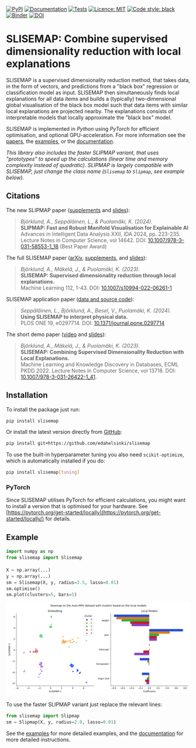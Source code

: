[![PyPI](https://img.shields.io/pypi/v/slisemap)](https://pypi.org/project/slisemap/)
[![Documentation](https://github.com/edahelsinki/slisemap/actions/workflows/python-docs.yml/badge.svg)](https://edahelsinki.github.io/slisemap/slisemap/)
[![Tests](https://github.com/edahelsinki/slisemap/actions/workflows/python-pytest.yml/badge.svg)](https://github.com/edahelsinki/slisemap/actions/workflows/python-pytest.yml)
[![Licence: MIT](https://img.shields.io/github/license/edahelsinki/slisemap)](https://github.com/edahelsinki/slisemap/blob/master/LICENSE)
[![Code style: black](https://img.shields.io/badge/code%20style-black-000000.svg)](https://github.com/psf/black)
[![Binder](https://mybinder.org/badge_logo.svg)](https://mybinder.org/v2/gh/edahelsinki/slisemap/HEAD?labpath=examples)
[![DOI](https://img.shields.io/badge/DOI-10.1007%2Fs10994--022--06261--1-%23fcb426)](https://doi.org/10.1007/s10994-022-06261-1)
# SLISEMAP: Combine supervised dimensionality reduction with local explanations

SLISEMAP is a supervised dimensionality reduction method, that takes data, in the form of vectors, and predictions from a "black box" regression or classification model as input. SLISEMAP then simultaneously finds local explanations for all data items and builds a (typically) two-dimensional global visualisation of the black box model such that data items with similar local explanations are projected nearby. The explanations consists of interpretable models that locally approximate the "black box" model.

SLISEMAP is implemented in *Python* using *PyTorch* for efficient optimisation, and optional GPU-acceleration. For more information see the [papers](#citations), the [examples](https://github.com/edahelsinki/slisemap/tree/main/examples), or the [documentation](https://edahelsinki.github.io/slisemap/slisemap).

*This library also includes the faster SLIPMAP variant, that uses "prototypes" to speed up
the calculations (linear time and memory complexity instead of quadratic).
SLIPMAP is largely compatible with SLISEMAP, just change the class name (`Slisemap` to `Slipmap`, see example below).*


## Citations

The new SLIPMAP paper ([supplements](https://github.com/edahelsinki/slisemap/tree/slipmap_experiments) and [slides](https://github.com/edahelsinki/slisemap/blob/data/slides/slipmap_slides.pdf)):
> *Björklund, A., Seppäläinen, L., & Puolamäki, K. (2024).*  
> **SLIPMAP: Fast and Robust Manifold Visualisation for Explainable AI**  
> Advances in Intelligent Data Analysis XXII, IDA 2024, pp. 223-235. Lecture Notes in Computer Science, vol 14642. DOI: [10.1007/978-3-031-58553-1_18](https://doi.org/10.1007/978-3-031-58553-1_18) (Best Paper Award)

The full SLISEMAP paper ([arXiv](https://arxiv.org/abs/2201.04455), [supplements](https://github.com/edahelsinki/slisemap/tree/slisemap_experiments), and [slides](https://github.com/edahelsinki/slisemap/blob/data/slides/slisemap_slides.pdf)):
> *Björklund, A., Mäkelä, J., & Puolamäki, K. (2023).*  
> **SLISEMAP: Supervised dimensionality reduction through local explanations.**  
> Machine Learning 112, 1-43. DOI: [10.1007/s10994-022-06261-1](https://doi.org/10.1007/s10994-022-06261-1)

SLISEMAP application paper ([data and source code](https://github.com/edahelsinki/paper-slisemap-physical)):
> *Seppäläinen, L., Björklund, A., Besel, V., Puolamäki, K. (2024).*  
> **Using SLISEMAP to interpret physical data.**  
> PLOS ONE 19, e0297714. DOI: [10.1371/journal.pone.0297714](https://doi.org/10.1371/journal.pone.0297714)

The short demo paper ([video](https://youtu.be/zvcFYItwRlQ) and [slides](https://github.com/edahelsinki/slisemap/blob/data/slides/demo_slides.pdf)):
> *Björklund, A., Mäkelä, J., & Puolamäki, K. (2023).*  
> **SLISEMAP: Combining Supervised Dimensionality Reduction with Local Explanations.**  
> Machine Learning and Knowledge Discovery in Databases, ECML PKDD 2022. Lecture Notes in Computer Science, vol 13718. DOI: [10.1007/978-3-031-26422-1_41](https://doi.org/10.1007/978-3-031-26422-1_41).


## Installation

To install the package just run:

```sh
pip install slisemap
```

Or install the latest version directly from [GitHub](https://github.com/edahelsinki/slisemap):

```sh
pip install git+https://github.com/edahelsinki/slisemap
```

To use the built-in hyperparameter tuning you also need `scikit-optimize`, which is automatically installed if you do:

```sh
pip install slisemap[tuning]
```

### PyTorch

Since SLISEMAP utilises PyTorch for efficient calculations, you might want to install a version that is optimised for your hardware. See [https://pytorch.org/get-started/locally](https://pytorch.org/get-started/locally/) for details.


## Example

```python
import numpy as np
from slisemap import Slisemap

X = np.array(...)
y = np.array(...)
sm = Slisemap(X, y, radius=3.5, lasso=0.01)
sm.optimise()
sm.plot(clusters=5, bars=5)
```
![Example plot of the results from using SLISEMAP on the *Auto MPG* dataset](docs/autompg.webp)

To use the faster SLIPMAP variant just replace the relevant lines:

```python
from slisemap import Slipmap
sm = Slipmap(X, y, radius=2.0, lasso=0.01)
```

See the [examples](https://github.com/edahelsinki/slisemap/tree/main/examples) for more detailed examples, and the [documentation](https://edahelsinki.github.io/slisemap/slisemap.html) for more detailed instructions.
